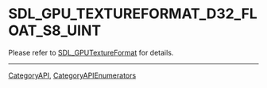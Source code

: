 # SDL_GPU_TEXTUREFORMAT_D32_FLOAT_S8_UINT

Please refer to [SDL_GPUTextureFormat](SDL_GPUTextureFormat) for details.

----
[CategoryAPI](CategoryAPI), [CategoryAPIEnumerators](CategoryAPIEnumerators)

